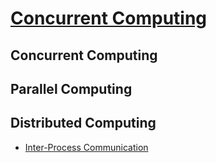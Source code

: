 # [Concurrent Computing](Concurrent%20Computing.md)
## Concurrent Computing

## Parallel Computing

## Distributed Computing
- [Inter-Process Communication](Distributed/IPC/README.md)
